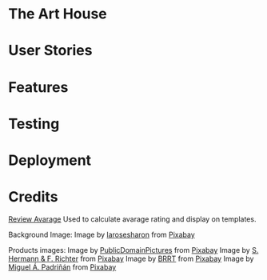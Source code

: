 # The Art House

# User Stories

# Features

# Testing

# Deployment

# Credits

[Review Avarage](https://stackoverflow.com/questions/68255990/how-to-show-average-of-star-rating-in-django) Used to calculate avarage rating and display on templates.


Background Image: Image by <a href="https://pixabay.com/users/larosesharon-8448006/?utm_source=link-attribution&amp;utm_medium=referral&amp;utm_campaign=image&amp;utm_content=6079701">larosesharon</a> from <a href="https://pixabay.com/?utm_source=link-attribution&amp;utm_medium=referral&amp;utm_campaign=image&amp;utm_content=6079701">Pixabay</a>

Products images:
Image by <a href="https://pixabay.com/users/publicdomainpictures-14/?utm_source=link-attribution&amp;utm_medium=referral&amp;utm_campaign=image&amp;utm_content=1850">PublicDomainPictures</a> from <a href="https://pixabay.com/?utm_source=link-attribution&amp;utm_medium=referral&amp;utm_campaign=image&amp;utm_content=1850">Pixabay</a>
Image by <a href="https://pixabay.com/users/pixel2013-2364555/?utm_source=link-attribution&amp;utm_medium=referral&amp;utm_campaign=image&amp;utm_content=3388646">S. Hermann &amp; F. Richter</a> from <a href="https://pixabay.com/?utm_source=link-attribution&amp;utm_medium=referral&amp;utm_campaign=image&amp;utm_content=3388646">Pixabay</a>
Image by <a href="https://pixabay.com/users/brrt-122519/?utm_source=link-attribution&amp;utm_medium=referral&amp;utm_campaign=image&amp;utm_content=841714">BRRT</a> from <a href="https://pixabay.com/?utm_source=link-attribution&amp;utm_medium=referral&amp;utm_campaign=image&amp;utm_content=841714">Pixabay</a>
Image by <a href="https://pixabay.com/users/padrinan-1694659/?utm_source=link-attribution&amp;utm_medium=referral&amp;utm_campaign=image&amp;utm_content=3218197">Miguel Á. Padriñán</a> from <a href="https://pixabay.com/?utm_source=link-attribution&amp;utm_medium=referral&amp;utm_campaign=image&amp;utm_content=3218197">Pixabay</a>
